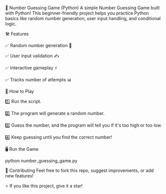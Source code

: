 🎯 Number Guessing Game (Python)
A simple Number Guessing Game built with Python! This beginner-friendly project helps you practice Python basics like random number generation, user input handling, and conditional logic.

🛠 Features

✅ Random number generation 🎲

✅ User input validation ✍️

✅ Interactive gameplay ⚡

✅ Tracks number of attempts 📊

🚀 How to Play

1️⃣ Run the script.

2️⃣ The program will generate a random number.

3️⃣ Guess the number, and the program will tell you if it's too high or too low.

4️⃣ Keep guessing until you find the correct number!

🖥️ Run the Game

python number_guessing_game.py

🤝 Contributing
Feel free to fork this repo, suggest improvements, or add new features!

⭐ If you like this project, give it a star!
